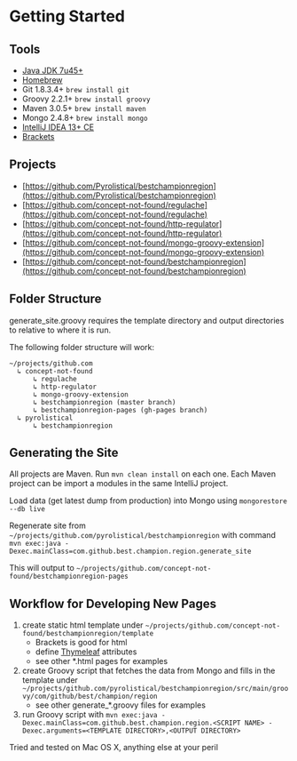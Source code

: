 Getting Started
===============

Tools
-----

* [Java JDK 7u45+](http://www.oracle.com/technetwork/java/javase/downloads/index.html)
* [Homebrew](http://brew.sh/)
* Git 1.8.3.4+ `brew install git`
* Groovy 2.2.1+ `brew install groovy`
* Maven 3.0.5+ `brew install maven`
* Mongo 2.4.8+ `brew install mongo`
* [IntelliJ IDEA 13+ CE](http://www.jetbrains.com/idea/)
* [Brackets](http://brackets.io/)

Projects
--------

* [https://github.com/Pyrolistical/bestchampionregion](https://github.com/Pyrolistical/bestchampionregion)
* [https://github.com/concept-not-found/regulache](https://github.com/concept-not-found/regulache)
* [https://github.com/concept-not-found/http-regulator](https://github.com/concept-not-found/http-regulator)
* [https://github.com/concept-not-found/mongo-groovy-extension](https://github.com/concept-not-found/mongo-groovy-extension)
* [https://github.com/concept-not-found/bestchampionregion](https://github.com/concept-not-found/bestchampionregion)


Folder Structure
----------------

generate_site.groovy requires the template directory and output directories to relative to where it is run.

The following folder structure will work:

    ~/projects/github.com
      ↳ concept-not-found
          ↳ regulache
          ↳ http-regulator
          ↳ mongo-groovy-extension
          ↳ bestchampionregion (master branch)
          ↳ bestchampionregion-pages (gh-pages branch)
      ↳ pyrolistical
          ↳ bestchampionregion

Generating the Site
-------------------

All projects are Maven.  Run `mvn clean install` on each one.  Each Maven project can be import a modules in the same IntelliJ project.

Load data (get latest dump from production) into Mongo using `mongorestore --db live`

Regenerate site from `~/projects/github.com/pyrolistical/bestchampionregion` with command `mvn exec:java -Dexec.mainClass=com.github.best.champion.region.generate_site`

This will output to `~/projects/github.com/concept-not-found/bestchampionregion-pages`

Workflow for Developing New Pages
---------------------------------

1. create static html template under `~/projects/github.com/concept-not-found/bestchampionregion/template`
    * Brackets is good for html
    * define [Thymeleaf](http://www.thymeleaf.org/) attributes
    * see other *.html pages for examples
2. create Groovy script that fetches the data from Mongo and fills in the template under `~/projects/github.com/pyrolistical/bestchampionregion/src/main/groovy/com/github/best/champion/region`
    * see other generate_*.groovy files for examples
3. run Groovy script with `mvn exec:java -Dexec.mainClass=com.github.best.champion.region.<SCRIPT NAME> -Dexec.arguments=<TEMPLATE DIRECTORY>,<OUTPUT DIRECTORY>`



Tried and tested on Mac OS X, anything else at your peril

